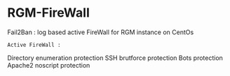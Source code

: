 # RGM-FireWall
Fail2Ban : log based active FireWall for RGM instance on CentOs

```
Active FireWall :
```

Directory enumeration protection
SSH brutforce protection
Bots protection
Apache2 noscript protection

